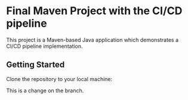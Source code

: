 # Final Maven Project with the CI/CD pipeline

This project is a Maven-based Java application which demonstrates a CI/CD pipeline implementation.

## Getting Started

Clone the repository to your local machine:


This is a change on the branch.
